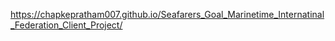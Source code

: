 https://chapkepratham007.github.io/Seafarers_Goal_Marinetime_Internatinal_Federation_Client_Project/
